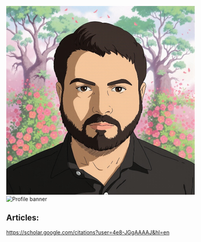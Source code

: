 ![[diptu](https://scholar.google.com/citations?user=4e8-JGgAAAAJ&hl=en)](./img/gibli_diptu.jpg)
![Profile banner](https://i.imgur.com/VNP2tTx.gif)


## Articles:
https://scholar.google.com/citations?user=4e8-JGgAAAAJ&hl=en
